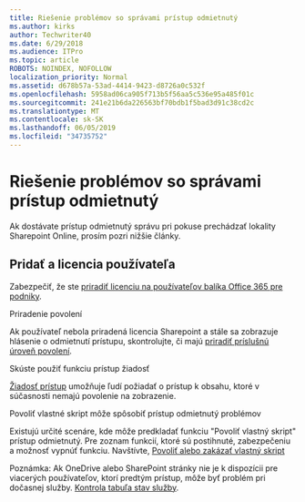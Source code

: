 ```yaml
---
title: Riešenie problémov so správami prístup odmietnutý
ms.author: kirks
author: Techwriter40
ms.date: 6/29/2018
ms.audience: ITPro
ms.topic: article
ROBOTS: NOINDEX, NOFOLLOW
localization_priority: Normal
ms.assetid: d678b57a-53ad-4414-9423-d8726a0c532f
ms.openlocfilehash: 5958ad06ca905f713b5f56aa5c536e95a485f01c
ms.sourcegitcommit: 241e21b6da226563bf70bdb1f5bad3d91c38cd2c
ms.translationtype: MT
ms.contentlocale: sk-SK
ms.lasthandoff: 06/05/2019
ms.locfileid: "34735752"
---
```

# <a name="troubleshoot-access-denied-messages"></a>Riešenie problémov so správami prístup odmietnutý

Ak dostávate prístup odmietnutý správu pri pokuse prechádzať lokality Sharepoint Online, prosím pozri nižšie články.

## <a name="add-and-license-the-user"></a>Pridať a licencia používateľa

Zabezpečiť, že ste [priradiť licenciu na používateľov balíka Office 365 pre podniky](https://docs.microsoft.com/en-us/office365/admin/subscriptions-and-billing/assign-licenses-to-users?view=o365-worldwide&amp;tabs=One).

Priradenie povolení

Ak používateľ nebola priradená licencia Sharepoint a stále sa zobrazuje hlásenie o odmietnutí prístupu, skontrolujte, či majú [priradiť príslušnú úroveň povolení](https://docs.microsoft.com/en-us/sharepoint/understanding-permission-levels).

Skúste použiť funkciu prístup žiadosť

[Žiadosť prístup](https://support.office.com/en-us/article/Set-up-and-manage-access-requests-94B26E0B-2822-49D4-929A-8455698654B3) umožňuje ľudí požiadať o prístup k obsahu, ktoré v súčasnosti nemajú povolenie na zobrazenie. 

Povoliť vlastné skript môže spôsobiť prístup odmietnutý problémov

Existujú určité scenáre, kde môže predkladať funkciu "Povoliť vlastný skript" prístup odmietnutý. Pre zoznam funkcií, ktoré sú postihnuté, zabezpečeniu a možnosť vypnúť funkciu. Navštívte, [Povoliť alebo zakázať vlastný skript](https://docs.microsoft.com/en-us/sharepoint/allow-or-prevent-custom-script)

Poznámka: Ak OneDrive alebo SharePoint stránky nie je k dispozícii pre viacerých používateľov, ktorí predtým prístup, môže byť problém pri dočasnej služby. [Kontrola tabuľa stav služby](https://portal.office.com/adminportal/home#/servicehealth).


  

